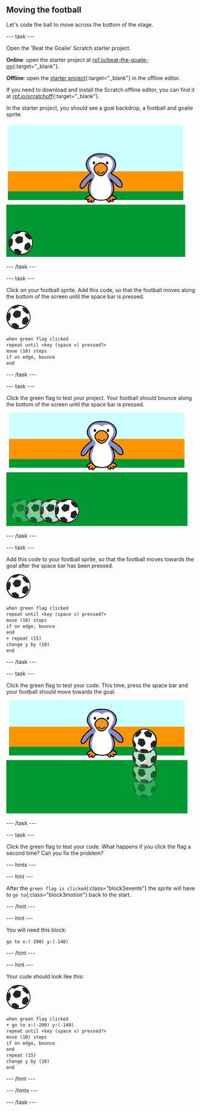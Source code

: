 ## Moving the football

Let's code the ball to move across the bottom of the stage.

--- task ---

Open the 'Beat the Goalie' Scratch starter project.

**Online**: open the starter project at [rpf.io/beat-the-goalie-on](http://rpf.io/beat-the-goalie-on){:target="_blank"}.

**Offline**: open the [starter project](http://rpf.io/p/en/beat-the-goalie-go){:target="_blank"} in the offline editor.

If you need to download and install the Scratch offline editor, you can find it at [rpf.io/scratchoff](http://rpf.io/scratchoff){:target="_blank"}.

In the starter project, you should see a goal backdrop, a football and goalie sprite.

![starter projects](images/goalie-starter.png)

--- /task ---

--- task ---

Click on your football sprite. Add this code, so that the football moves along the bottom of the screen until the space bar is pressed.

![football sprite](images/football-sprite.png)

```blocks3
when green flag clicked
repeat until <key (space v) pressed?>
move (10) steps
if on edge, bounce
end
```
--- /task ---

--- task ---

Click the green flag to test your project. Your football should bounce along the bottom of the screen until the space bar is pressed.

![screenshot](images/goalie-football-move-test.png)

--- /task ---

--- task ---

Add this code to your football sprite, so that the football moves towards the goal after the space bar has been pressed.

![football sprite](images/football-sprite.png)

```blocks3
when green flag clicked
repeat until <key (space v) pressed?>
move (10) steps
if on edge, bounce
end
+ repeat (15)
change y by (10)
end
```

--- /task ---

--- task ---

Click the green flag to test your code. This time, press the space bar and your football should move towards the goal.

![screenshot](images/goalie-football-ypos-test.png)

--- /task ---

--- task ---

Click the green flag to test your code. What happens if you click the flag a second time? Can you fix the problem?

--- hints ---

--- hint ---

After the `green flag is clicked`{:class="block3events"} the sprite will have to `go to`{:class="block3motion"} back to the start.

--- /hint ---

--- hint ---

You will need this block:

```blocks3
go to x:(-200) y:(-140)
```

--- /hint ---

--- hint ---

Your code should look like this:

![football sprite](images/football-sprite.png)

```blocks3
when green flag clicked
+ go to x:(-200) y:(-140)
repeat until <key (space v) pressed?>
move (10) steps
if on edge, bounce
end
repeat (15)
change y by (10)
end
```

--- /hint ---

--- /hints ---

--- /task ---


